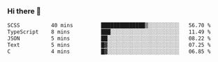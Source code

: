 ### Hi there 👋

<!--
**WShiBin/WShiBin** is a ✨ _special_ ✨ repository because its `README.md` (this file) appears on your GitHub profile.

Here are some ideas to get you started:

- 🔭 I’m currently working on ...
- 🌱 I’m currently learning ...
- 👯 I’m looking to collaborate on ...
- 🤔 I’m looking for help with ...
- 💬 Ask me about ...
- 📫 How to reach me: ...
- 😄 Pronouns: ...
- ⚡ Fun fact: ...
-->

<!--START_SECTION:waka-->

```txt
SCSS          40 mins         ██████████████▒░░░░░░░░░░   56.70 %
TypeScript    8 mins          ███░░░░░░░░░░░░░░░░░░░░░░   11.49 %
JSON          5 mins          ██░░░░░░░░░░░░░░░░░░░░░░░   08.22 %
Text          5 mins          █▓░░░░░░░░░░░░░░░░░░░░░░░   07.25 %
C             4 mins          █▓░░░░░░░░░░░░░░░░░░░░░░░   06.85 %
```

<!--END_SECTION:waka-->
